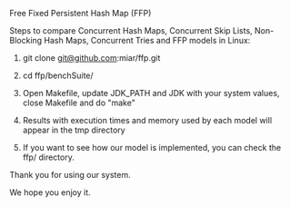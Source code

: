 Free Fixed Persistent Hash Map (FFP)

Steps to compare Concurrent Hash Maps, Concurrent Skip Lists, Non-Blocking Hash Maps, Concurrent Tries and FFP models in Linux:

1. git clone git@github.com:miar/ffp.git

2. cd ffp/benchSuite/

3. Open  Makefile, update JDK_PATH and JDK with your system values, close Makefile and do "make"

4. Results with execution times and memory used by each model will appear in the tmp directory

5. If you want to see how our model is implemented, you can check the ffp/ directory.

Thank you for using our system.

We hope you enjoy it.